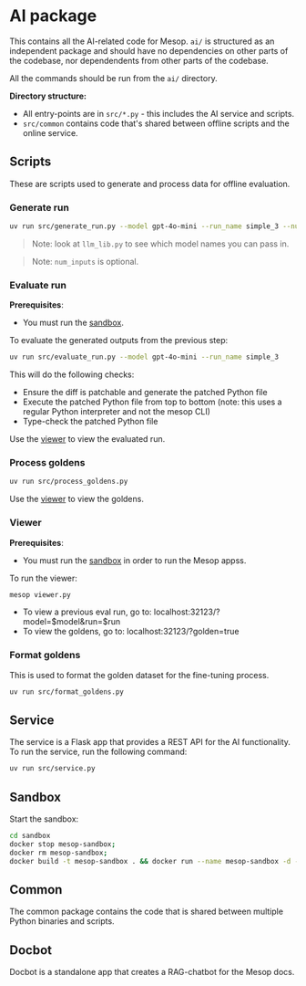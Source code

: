 # AI package

This contains all the AI-related code for Mesop. `ai/` is structured as an independent package and should have no dependencies on other parts of the codebase, nor dependendents from other parts of the codebase.

All the commands should be run from the `ai/` directory.

**Directory structure:**

- All entry-points are in `src/*.py` - this includes the AI service and scripts.
- `src/common` contains code that's shared between offline scripts and the online service.

## Scripts

These are scripts used to generate and process data for offline evaluation.

### Generate run

```sh
uv run src/generate_run.py --model gpt-4o-mini --run_name simple_3 --num_inputs 2
```

> Note: look at `llm_lib.py` to see which model names you can pass in.

> Note: `num_inputs` is optional.

### Evaluate run

**Prerequisites**:

- You must run the [sandbox](#sandbox).

To evaluate the generated outputs from the previous step:

```sh
uv run src/evaluate_run.py --model gpt-4o-mini --run_name simple_3
```

This will do the following checks:

- Ensure the diff is patchable and generate the patched Python file
- Execute the patched Python file from top to bottom (note: this uses a regular Python interpreter and not the mesop CLI)
- Type-check the patched Python file

Use the [viewer](#viewer) to view the evaluated run.

### Process goldens

```sh
uv run src/process_goldens.py
```

Use the [viewer](#viewer) to view the goldens.

### Viewer

**Prerequisites**:

- You must run the [sandbox](#sandbox) in order to run the Mesop appss.

To run the viewer:

```sh
mesop viewer.py
```

- To view a previous eval run, go to: localhost:32123/?model=$model&run=$run
- To view the goldens, go to: localhost:32123/?golden=true

### Format goldens

This is used to format the golden dataset for the fine-tuning process.

```sh
uv run src/format_goldens.py
```

## Service

The service is a Flask app that provides a REST API for the AI functionality.
To run the service, run the following command:

```sh
uv run src/service.py
```

## Sandbox

Start the sandbox:

```sh
cd sandbox
docker stop mesop-sandbox;
docker rm mesop-sandbox;
docker build -t mesop-sandbox . && docker run --name mesop-sandbox -d -p 8080:8080 mesop-sandbox;
```

## Common

The common package contains the code that is shared between multiple Python binaries and scripts.

## Docbot

Docbot is a standalone app that creates a RAG-chatbot for the Mesop docs.
